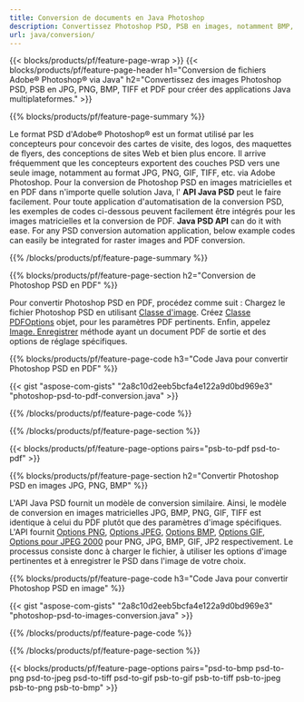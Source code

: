 ```yaml
---
title: Conversion de documents en Java Photoshop
description: Convertissez Photoshop PSD, PSB en images, notamment BMP, JPG, PNG, TIFF et PDF via la bibliothèque Java.
url: java/conversion/
---
```


{{< blocks/products/pf/feature-page-wrap >}}
{{< blocks/products/pf/feature-page-header h1="Conversion de fichiers Adobe® Photoshop® via Java" h2="Convertissez des images Photoshop PSD, PSB en JPG, PNG, BMP, TIFF et PDF pour créer des applications Java multiplateformes." >}}

{{% blocks/products/pf/feature-page-summary %}}

Le format PSD d'Adobe® Photoshop® est un format utilisé par les concepteurs pour concevoir des cartes de visite, des logos, des maquettes de flyers, des conceptions de sites Web et bien plus encore. Il arrive fréquemment que les concepteurs exportent des couches PSD vers une seule image, notamment au format JPG, PNG, GIF, TIFF, etc. via Adobe Photoshop. Pour la conversion de Photoshop PSD en images matricielles et en PDF dans n'importe quelle solution Java, l' **API Java PSD** peut le faire facilement. Pour toute application d'automatisation de la conversion PSD, les exemples de codes ci-dessous peuvent facilement être intégrés pour les images matricielles et la conversion de PDF. **Java PSD API** can do it with ease. For any PSD conversion automation application, below example codes can easily be integrated for raster images and PDF conversion.

{{% /blocks/products/pf/feature-page-summary %}}

{{% blocks/products/pf/feature-page-section h2="Conversion de Photoshop PSD en PDF" %}}

Pour convertir Photoshop PSD en PDF, procédez comme suit : Chargez le fichier Photoshop PSD en utilisant [Classe d'image](https://apireference.aspose.com/psd/java/com.aspose.psd/Image). Créez [Classe PDFOptions](https://apireference.aspose.com/psd/java/com.aspose.psd.imageoptions/PdfOptions) objet, pour les paramètres PDF pertinents. Enfin, appelez [Image. Enregistrer](https://apireference.aspose.com/psd/java/com.aspose.psd/Image#save-java.lang.String-com.aspose.psd.ImageOptionsBase-) méthode ayant un document PDF de sortie et des options de réglage spécifiques.

{{% blocks/products/pf/feature-page-code h3="Code Java pour convertir Photoshop PSD en PDF" %}}

{{< gist "aspose-com-gists" "2a8c10d2eeb5bcfa4e122a9d0bd969e3" "photoshop-psd-to-pdf-conversion.java" >}}

{{% /blocks/products/pf/feature-page-code %}}

{{% /blocks/products/pf/feature-page-section %}}

{{< blocks/products/pf/feature-page-options pairs="psb-to-pdf psd-to-pdf" >}}

{{% blocks/products/pf/feature-page-section h2="Convertir Photoshop PSD en images JPG, PNG, BMP" %}}

L'API Java PSD fournit un modèle de conversion similaire. Ainsi, le modèle de conversion en images matricielles JPG, BMP, PNG, GIF, TIFF est identique à celui du PDF plutôt que des paramètres d'image spécifiques. L'API fournit [Options PNG](https://apireference.aspose.com/psd/java/com.aspose.psd.imageoptions/PngOptions), [Options JPEG](https://apireference.aspose.com/psd/java/com.aspose.psd.imageoptions/JpegOptions), [Options BMP](https://apireference.aspose.com/psd/java/com.aspose.psd.imageoptions/BmpOptions), [Options GIF](https://apireference.aspose.com/psd/java/com.aspose.psd.imageoptions/GifOptions), [Options pour JPEG 2000](https://apireference.aspose.com/psd/java/com.aspose.psd.imageoptions/Jpeg2000Options) pour PNG, JPG, BMP, GIF, JP2 respectivement. Le processus consiste donc à charger le fichier, à utiliser les options d'image pertinentes et à enregistrer le PSD dans l'image de votre choix.

{{% blocks/products/pf/feature-page-code h3="Code Java pour convertir Photoshop PSD en image" %}}

{{< gist "aspose-com-gists" "2a8c10d2eeb5bcfa4e122a9d0bd969e3" "photoshop-psd-to-images-conversion.java" >}}

{{% /blocks/products/pf/feature-page-code %}}

{{% /blocks/products/pf/feature-page-section %}}

{{< blocks/products/pf/feature-page-options pairs="psd-to-bmp psd-to-png psd-to-jpeg psd-to-tiff psd-to-gif psb-to-gif psb-to-tiff psb-to-jpeg psb-to-png psb-to-bmp" >}}
